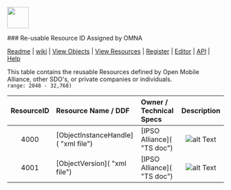 <p>
	<img src="https://pbs.twimg.com/profile_images/461906120211062784/bJ84SApS.jpeg" width="50">
</p>
### Re-usable Resource ID Assigned by OMNA

[Readme](/README.md) | [wiki](https://github.com/OpenMobileAlliance/LwM2M_Register/wiki) | [View Objects](https://github.com/OpenMobileAlliance/LwM2M_Register#objectid-classes) | [View Resources](/Reusable_Resources.md) | [Register](https://github.com/OpenMobileAlliance/LwM2M_Register#register) | [Editor](http://devtoolkit.openmobilealliance.org/OEditor) | [API]() | [Help]()

This table contains the reusable Resources defined by Open Mobile Alliance, other SDO's, or private companies or individuals.  
```range: 2048 - 32,768)```

ResourceID  | Resource Name / DDF        | Owner / Technical Specs       | Description
:--------:  | :--------------------------| :--------------------------- | :------------------------------------------------:
4000        | [ObjectInstanceHandle]( "xml file")   | [IPSO Alliance]( "TS doc")            | ![alt Text](images/information.png "The object link is used to refer an Instance of a given Object. An Object link value is composed of two concatenated 16-bits unsigned integers following the Network Byte Order convention. The Most Significant Halfword is an ObjectID, the Least Significant Hafword is an ObjectInstance ID.An Object Link referencing no Object Instance will contain the concatenation of 2 MAX-ID values (null link).") 
4001        | [ObjectVersion]( "xml file")          | [IPSO Alliance]( "TS doc")               | ![alt Text](images/information.png "LWM2M Object versioning label.")
